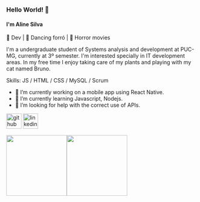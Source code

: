 ### Hello World! 👋

#### I'm Aline Silva

💙 Dev | 💙 Dancing forró | 💙 Horror movies

I'm a undergraduate student of Systems analysis and development at PUC-MG, currently at 3º semester. I'm interested specially in IT development areas. In my free time I enjoy taking care of my plants and playing with my cat named Bruno.

Skills: JS / HTML / CSS / MySQL / Scrum

- 🔭 I’m currently working on a mobile app using React Native.  
- 🌱 I’m currently learning Javascript, Nodejs.  
- 🤔 I’m looking for help with the correct use of APIs. 


[<img src='https://cdn.jsdelivr.net/npm/simple-icons@3.0.1/icons/github.svg' alt='github' height='40'>](https://github.com/AlineSilvaDev)  [<img src='https://cdn.jsdelivr.net/npm/simple-icons@3.0.1/icons/linkedin.svg' alt='linkedin' height='40'>](https://www.linkedin.com/in/https://www.linkedin.com/in/aline-silva-3666051aa//)  

 
<div  style="display: inline-flex">
<img align="center" height="160em" src="https://github-readme-stats-eight-theta.vercel.app/api?username=AlineSilvaDev&show_icons=true&theme=dark&include_all_commits=true&count_private=true"/> 
<img align="center" height="160em" src="https://github-readme-stats.vercel.app/api/top-langs/?username=AlineSilvaDev&layout=compact&langs_count=8&theme=dark"/>
</div>
